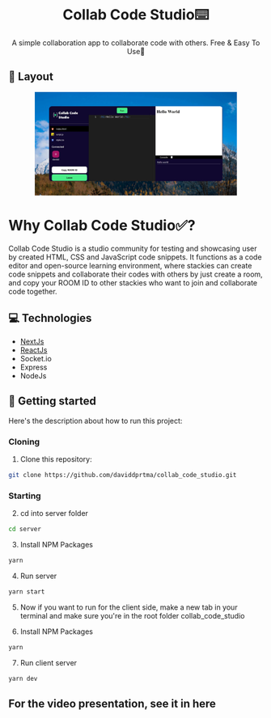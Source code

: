 <h1 align="center" style="font-weight: bold;">Collab Code Studio⌨️</h1>
<p align="center">A simple collaboration app to collaborate code with others. Free & Easy To Use🎉</p>
<h2 id="layout">🎨 Layout</h2>
<p align="center">
<img src="https://github.com/daviddprtma/collab_code_studio/blob/009b373f1c4e68e7ba8b9caba0c365e930955d3b/public/collabcodestudio.png" alt="Random Image" width="400px">
</p>

# Why Collab Code Studio✅?
Collab Code Studio is a studio community for testing and showcasing user by created HTML, CSS and JavaScript code snippets. It functions as a code editor and open-source learning environment, where stackies can create code snippets and collaborate their codes with others by just create a room, and copy your ROOM ID to other stackies who want to join and collaborate code together.

<h2 id="technologies">💻 Technologies</h2>

* [NextJs](https://nextjs.org/)
* [ReactJs](https://reactjs.org/)
* Socket.io
* Express
* NodeJs

<h2 id="started">🚀 Getting started</h2>

Here's the description about how to run this project:

<h3>Cloning</h3>

1. Clone this repository: 

```bash
git clone https://github.com/daviddprtma/collab_code_studio.git
```

<h3>Starting</h3>

2. cd into server folder 
```bash
cd server
```
3. Install NPM Packages
```bash
yarn
```
4. Run server
```bash
yarn start
```
5. Now if you want to run for the client side, make a new tab in your terminal and make sure you're in the root folder collab_code_studio

6. Install NPM Packages
```bash
yarn
```
7. Run client server
```bash
yarn dev
```

## For the video presentation, see it in here 
